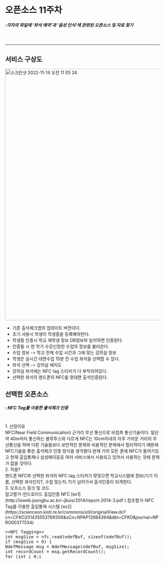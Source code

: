 # 오픈소스 11주차

##### :각자의 파일에 '좌석 예약'과 '음성 인식'에 관련된 오픈소스 및 자료 찾기

<br>
<hr>

## 서비스 구상도 

<img width="816" alt="스크린샷 2022-11-14 오전 11 05 24" src="https://user-images.githubusercontent.com/117635203/201564912-4365edd0-bb08-41c7-a708-044b2abd95a1.png">

- 기존 출석체크앱의 업데이트 버전이다.
- 초기 사용시 학생이 학생증을 등록해야한다.
- 학생증 인증시 학교 재학생 정보 DB정보와 일치하면 인증된다. 
- 인증될 시 현 학기 수강신청한 수업의 정보를 불러온다.
- 수업 정보 -> 학교 전체 수업 시간과 그에 맞는 강의실 정보
- 학생은 실시간 대면수업 15분 전 수업 좌석을 선택할 수 있다.
- 좌석 선택 -> 강의실 배치도 
- 강의실 좌석에는 NFC tag 스티커가 다 부착되어있다.
- 선택한 좌석의 핸드폰의 NFC를 맞대면 출석인증된다.


## 선택한 오픈소스
##### : NFC Tag를 이용한 출석체크 인증

<br>
1. 선정이유<br>
NFC(Near Field Communication) 근거리 무선 통신으로 비접촉 통신기술이다. 
일단 약 40m까지 통신하는 블루투스와 다르게 NFC는 10cm이내의 아주 가까운 거리의 무선통신을 하며 다른 기술들보다 보안적인 문제와 비용적인 문제에서 합리적이기 때문에 NFC기술을 통한 출석체크 인증 방식을 생각했다.현재 거의 모든 폰에 NFC가 들어가있고 현재 출입통제나 삼성페이등등 여러 서비스에서 사용되고 있어서 사용하는 것에 문제가 없을 것이다.
<br>
2. 적용?<br>
핸드폰 NFC와 선택한 좌석의 NFC tag 스티커가 맞닿으면 학교시스템에 정보(기기 이름, 선택한 좌석인지?, 수업 맞는지..?)가 넘어가서  출석인증이 되게한다.
<br>
3. 오프소스 링크 및 코드<br>
참고할거-안드로이드 출입인증 NFC
[ex1](http://isweb.joongbu.ac.kr/~jbuis/2014/report-2014-3.pdf
)
참조할거-NFC Tag를 이용한 출입통제 시스템
[ex2](https://scienceon.kisti.re.kr/commons/util/originalView.do?cn=CFKO201435553769306&oCn=NPAP12684394&dbt=CFKO&journal=NPRO00377534)

<pre>
>>NFC Tagging<<
int msgSize = nfc.read(ndefBuf, sizeof(ndefBuf));
if (msgSize > 0) {
NdefMessage msg = NdefMessage(ndefBuf, msgSize);
int recordCount = msg.getRecordCount();
for (int i 0;i<recordCount;i++)
{
NdefRecord record = msg.getRecord(i);
int payloadLength = record.getPayloadLength();
byte payload[payloadLength];
record.getPayload(payload);
String payloadAsString = "";
}
}
</pre>


